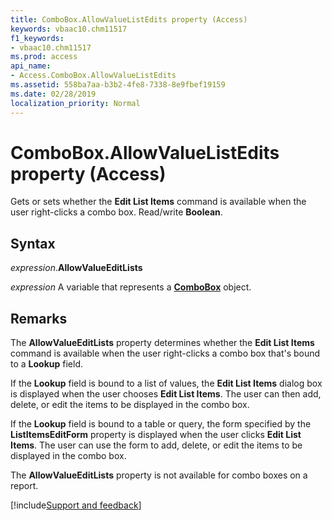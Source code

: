 ```yaml
---
title: ComboBox.AllowValueListEdits property (Access)
keywords: vbaac10.chm11517
f1_keywords:
- vbaac10.chm11517
ms.prod: access
api_name:
- Access.ComboBox.AllowValueListEdits
ms.assetid: 558ba7aa-b3b2-4fe8-7338-8e9fbef19159
ms.date: 02/28/2019
localization_priority: Normal
---
```



# ComboBox.AllowValueListEdits property (Access)

Gets or sets whether the **Edit List Items** command is available when the user right-clicks a combo box. Read/write **Boolean**.


## Syntax

_expression_.**AllowValueEditLists**

_expression_ A variable that represents a **[ComboBox](Access.ComboBox.md)** object.


## Remarks

The **AllowValueEditLists** property determines whether the **Edit List Items** command is available when the user right-clicks a combo box that's bound to a **Lookup** field.

If the **Lookup** field is bound to a list of values, the **Edit List Items** dialog box is displayed when the user chooses **Edit List Items**. The user can then add, delete, or edit the items to be displayed in the combo box.

If the **Lookup** field is bound to a table or query, the form specified by the **ListItemsEditForm** property is displayed when the user clicks **Edit List Items**. The user can use the form to add, delete, or edit the items to be displayed in the combo box.

The **AllowValueEditLists** property is not available for combo boxes on a report.




[!include[Support and feedback](~/includes/feedback-boilerplate.md)]